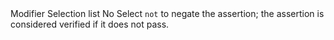 <tr>
    <td> Modifier </td>
    <td> Selection list </td>
    <td> No </td>
    <td> Select <code>not</code> to negate the assertion; the assertion is considered verified if it does not pass. </td>
</tr>
